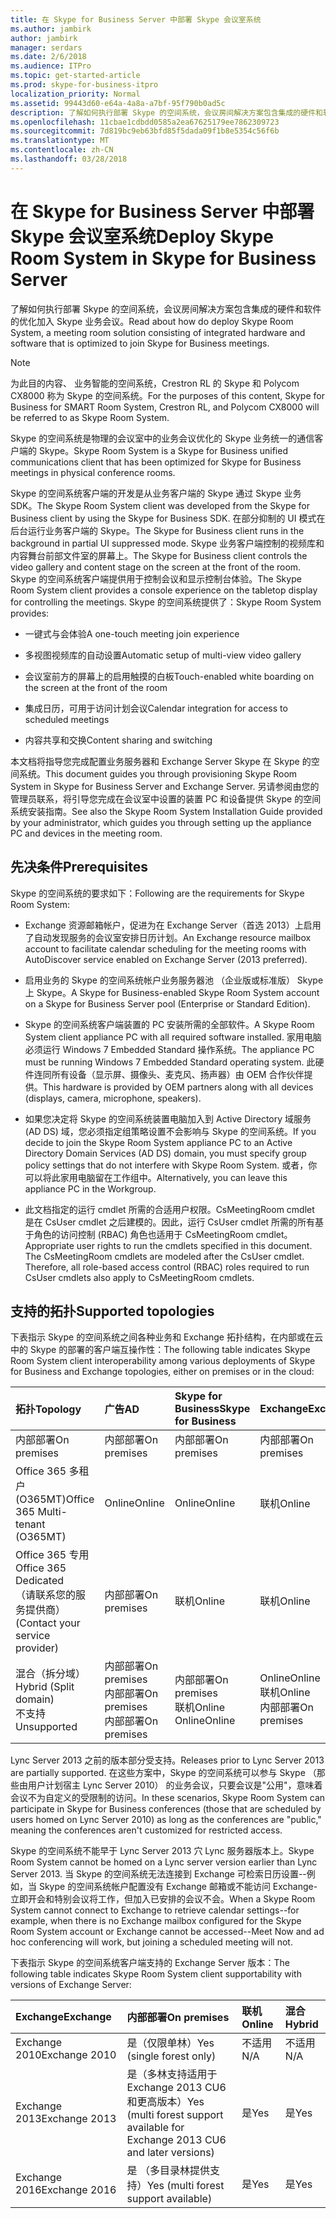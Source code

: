 ```yaml
---
title: 在 Skype for Business Server 中部署 Skype 会议室系统
ms.author: jambirk
author: jambirk
manager: serdars
ms.date: 2/6/2018
ms.audience: ITPro
ms.topic: get-started-article
ms.prod: skype-for-business-itpro
localization_priority: Normal
ms.assetid: 99443d60-e64a-4a8a-a7bf-95f790b0ad5c
description: 了解如何执行部署 Skype 的空间系统，会议房间解决方案包含集成的硬件和软件的优化加入 Skype 业务会议。
ms.openlocfilehash: 11cbae1cdbdd0585a2ea67625179ee7862309723
ms.sourcegitcommit: 7d819bc9eb63bfd85f5dada09f1b8e5354c56f6b
ms.translationtype: MT
ms.contentlocale: zh-CN
ms.lasthandoff: 03/28/2018
---
```

# <a name="deploy-skype-room-system-in-skype-for-business-server"></a><span data-ttu-id="4979c-103">在 Skype for Business Server 中部署 Skype 会议室系统</span><span class="sxs-lookup"><span data-stu-id="4979c-103">Deploy Skype Room System in Skype for Business Server</span></span>
 
<span data-ttu-id="4979c-104">了解如何执行部署 Skype 的空间系统，会议房间解决方案包含集成的硬件和软件的优化加入 Skype 业务会议。</span><span class="sxs-lookup"><span data-stu-id="4979c-104">Read about how do deploy Skype Room System, a meeting room solution consisting of integrated hardware and software that is optimized to join Skype for Business meetings.</span></span>
  
> [!NOTE]
> <span data-ttu-id="4979c-105">为此目的内容、 业务智能的空间系统，Crestron RL 的 Skype 和 Polycom CX8000 称为 Skype 的空间系统。</span><span class="sxs-lookup"><span data-stu-id="4979c-105">For the purposes of this content, Skype for Business for SMART Room System, Crestron RL, and Polycom CX8000 will be referred to as Skype Room System.</span></span> 
  
 <span data-ttu-id="4979c-106">Skype 的空间系统是物理的会议室中的业务会议优化的 Skype 业务统一的通信客户端的 Skype。</span><span class="sxs-lookup"><span data-stu-id="4979c-106">Skype Room System is a Skype for Business unified communications client that has been optimized for Skype for Business meetings in physical conference rooms.</span></span>
  
<span data-ttu-id="4979c-107">Skype 的空间系统客户端的开发是从业务客户端的 Skype 通过 Skype 业务 SDK。</span><span class="sxs-lookup"><span data-stu-id="4979c-107">The Skype Room System client was developed from the Skype for Business client by using the Skype for Business SDK.</span></span> <span data-ttu-id="4979c-108">在部分抑制的 UI 模式在后台运行业务客户端的 Skype。</span><span class="sxs-lookup"><span data-stu-id="4979c-108">The Skype for Business client runs in the background in partial UI suppressed mode.</span></span> <span data-ttu-id="4979c-109">Skype 业务客户端控制的视频库和内容舞台前部文件室的屏幕上。</span><span class="sxs-lookup"><span data-stu-id="4979c-109">The Skype for Business client controls the video gallery and content stage on the screen at the front of the room.</span></span> <span data-ttu-id="4979c-110">Skype 的空间系统客户端提供用于控制会议和显示控制台体验。</span><span class="sxs-lookup"><span data-stu-id="4979c-110">The Skype Room System client provides a console experience on the tabletop display for controlling the meetings.</span></span> <span data-ttu-id="4979c-111">Skype 的空间系统提供了：</span><span class="sxs-lookup"><span data-stu-id="4979c-111">Skype Room System provides:</span></span> 
  
- <span data-ttu-id="4979c-112">一键式与会体验</span><span class="sxs-lookup"><span data-stu-id="4979c-112">A one-touch meeting join experience</span></span>
    
- <span data-ttu-id="4979c-113">多视图视频库的自动设置</span><span class="sxs-lookup"><span data-stu-id="4979c-113">Automatic setup of multi-view video gallery</span></span> 
    
- <span data-ttu-id="4979c-114">会议室前方的屏幕上的启用触摸的白板</span><span class="sxs-lookup"><span data-stu-id="4979c-114">Touch-enabled white boarding on the screen at the front of the room</span></span> 
    
- <span data-ttu-id="4979c-115">集成日历，可用于访问计划会议</span><span class="sxs-lookup"><span data-stu-id="4979c-115">Calendar integration for access to scheduled meetings</span></span>
    
- <span data-ttu-id="4979c-116">内容共享和交换</span><span class="sxs-lookup"><span data-stu-id="4979c-116">Content sharing and switching</span></span> 
    
<span data-ttu-id="4979c-117">本文档将指导您完成配置业务服务器和 Exchange Server Skype 在 Skype 的空间系统。</span><span class="sxs-lookup"><span data-stu-id="4979c-117">This document guides you through provisioning Skype Room System in Skype for Business Server and Exchange Server.</span></span> <span data-ttu-id="4979c-118">另请参阅由您的管理员联系，将引导您完成在会议室中设置的装置 PC 和设备提供 Skype 的空间系统安装指南。</span><span class="sxs-lookup"><span data-stu-id="4979c-118">See also the Skype Room System Installation Guide provided by your administrator, which guides you through setting up the appliance PC and devices in the meeting room.</span></span> 
  
## <a name="prerequisites"></a><span data-ttu-id="4979c-119">先决条件</span><span class="sxs-lookup"><span data-stu-id="4979c-119">Prerequisites</span></span>

<span data-ttu-id="4979c-120">Skype 的空间系统的要求如下：</span><span class="sxs-lookup"><span data-stu-id="4979c-120">Following are the requirements for Skype Room System:</span></span> 
  
- <span data-ttu-id="4979c-121">Exchange 资源邮箱帐户，促进为在 Exchange Server（首选 2013）上启用了自动发现服务的会议室安排日历计划。</span><span class="sxs-lookup"><span data-stu-id="4979c-121">An Exchange resource mailbox account to facilitate calendar scheduling for the meeting rooms with AutoDiscover service enabled on Exchange Server (2013 preferred).</span></span>
    
- <span data-ttu-id="4979c-122">启用业务的 Skype 的空间系统帐户业务服务器池 （企业版或标准版） Skype 上 Skype。</span><span class="sxs-lookup"><span data-stu-id="4979c-122">A Skype for Business-enabled Skype Room System account on a Skype for Business Server pool (Enterprise or Standard Edition).</span></span>
    
- <span data-ttu-id="4979c-123">Skype 的空间系统客户端装置的 PC 安装所需的全部软件。</span><span class="sxs-lookup"><span data-stu-id="4979c-123">A Skype Room System client appliance PC with all required software installed.</span></span> <span data-ttu-id="4979c-124">家用电脑必须运行 Windows 7 Embedded Standard 操作系统。</span><span class="sxs-lookup"><span data-stu-id="4979c-124">The appliance PC must be running Windows 7 Embedded Standard operating system.</span></span> <span data-ttu-id="4979c-125">此硬件连同所有设备（显示屏、摄像头、麦克风、扬声器）由 OEM 合作伙伴提供。</span><span class="sxs-lookup"><span data-stu-id="4979c-125">This hardware is provided by OEM partners along with all devices (displays, camera, microphone, speakers).</span></span>
    
- <span data-ttu-id="4979c-126">如果您决定将 Skype 的空间系统装置电脑加入到 Active Directory 域服务 (AD DS) 域，您必须指定组策略设置不会影响与 Skype 的空间系统。</span><span class="sxs-lookup"><span data-stu-id="4979c-126">If you decide to join the Skype Room System appliance PC to an Active Directory Domain Services (AD DS) domain, you must specify group policy settings that do not interfere with Skype Room System.</span></span> <span data-ttu-id="4979c-127">或者，你可以将此家用电脑留在工作组中。</span><span class="sxs-lookup"><span data-stu-id="4979c-127">Alternatively, you can leave this appliance PC in the Workgroup.</span></span> 
    
- <span data-ttu-id="4979c-p105">此文档指定的运行 cmdlet 所需的合适用户权限。CsMeetingRoom cmdlet 是在 CsUser cmdlet 之后建模的。因此，运行 CsUser cmdlet 所需的所有基于角色的访问控制 (RBAC) 角色也适用于 CsMeetingRoom cmdlet。</span><span class="sxs-lookup"><span data-stu-id="4979c-p105">Appropriate user rights to run the cmdlets specified in this document. The CsMeetingRoom cmdlets are modeled after the CsUser cmdlet. Therefore, all role-based access control (RBAC) roles required to run CsUser cmdlets also apply to CsMeetingRoom cmdlets.</span></span> 
    
## <a name="supported-topologies"></a><span data-ttu-id="4979c-131">支持的拓扑</span><span class="sxs-lookup"><span data-stu-id="4979c-131">Supported topologies</span></span>

<span data-ttu-id="4979c-132">下表指示 Skype 的空间系统之间各种业务和 Exchange 拓扑结构，在内部或在云中的 Skype 的部署的客户端互操作性：</span><span class="sxs-lookup"><span data-stu-id="4979c-132">The following table indicates Skype Room System client interoperability among various deployments of Skype for Business and Exchange topologies, either on premises or in the cloud:</span></span> 
  

|<span data-ttu-id="4979c-133">**拓扑**</span><span class="sxs-lookup"><span data-stu-id="4979c-133">**Topology**</span></span>|<span data-ttu-id="4979c-134">**广告**</span><span class="sxs-lookup"><span data-stu-id="4979c-134">**AD**</span></span>|<span data-ttu-id="4979c-135">**Skype for Business**</span><span class="sxs-lookup"><span data-stu-id="4979c-135">**Skype for Business**</span></span>|<span data-ttu-id="4979c-136">**Exchange**</span><span class="sxs-lookup"><span data-stu-id="4979c-136">**Exchange**</span></span>|
|:-----|:-----|:-----|:-----|
|<span data-ttu-id="4979c-137">内部部署</span><span class="sxs-lookup"><span data-stu-id="4979c-137">On premises</span></span>  <br/> |<span data-ttu-id="4979c-138">内部部署</span><span class="sxs-lookup"><span data-stu-id="4979c-138">On premises</span></span>  <br/> |<span data-ttu-id="4979c-139">内部部署</span><span class="sxs-lookup"><span data-stu-id="4979c-139">On premises</span></span>  <br/> |<span data-ttu-id="4979c-140">内部部署</span><span class="sxs-lookup"><span data-stu-id="4979c-140">On premises</span></span>  <br/> |
|<span data-ttu-id="4979c-141">Office 365 多租户 (O365MT)</span><span class="sxs-lookup"><span data-stu-id="4979c-141">Office 365 Multi-tenant (O365MT)</span></span>  <br/> |<span data-ttu-id="4979c-142">Online</span><span class="sxs-lookup"><span data-stu-id="4979c-142">Online</span></span>  <br/> |<span data-ttu-id="4979c-143">Online</span><span class="sxs-lookup"><span data-stu-id="4979c-143">Online</span></span>  <br/> |<span data-ttu-id="4979c-144">联机</span><span class="sxs-lookup"><span data-stu-id="4979c-144">Online</span></span>  <br/> |
|<span data-ttu-id="4979c-145">Office 365 专用</span><span class="sxs-lookup"><span data-stu-id="4979c-145">Office 365 Dedicated</span></span>  <br/> <span data-ttu-id="4979c-146">（请联系您的服务提供商）</span><span class="sxs-lookup"><span data-stu-id="4979c-146">(Contact your service provider)</span></span>  <br/> |<span data-ttu-id="4979c-147">内部部署</span><span class="sxs-lookup"><span data-stu-id="4979c-147">On premises</span></span>  <br/> |<span data-ttu-id="4979c-148">联机</span><span class="sxs-lookup"><span data-stu-id="4979c-148">Online</span></span>  <br/> |<span data-ttu-id="4979c-149">联机</span><span class="sxs-lookup"><span data-stu-id="4979c-149">Online</span></span>  <br/> |
|<span data-ttu-id="4979c-150">混合（拆分域）</span><span class="sxs-lookup"><span data-stu-id="4979c-150">Hybrid (Split domain)</span></span>  <br/> <span data-ttu-id="4979c-151">不支持</span><span class="sxs-lookup"><span data-stu-id="4979c-151">Unsupported</span></span>  <br/> |<span data-ttu-id="4979c-152">内部部署</span><span class="sxs-lookup"><span data-stu-id="4979c-152">On premises</span></span>  <br/> <span data-ttu-id="4979c-153">内部部署</span><span class="sxs-lookup"><span data-stu-id="4979c-153">On premises</span></span>  <br/> <span data-ttu-id="4979c-154">内部部署</span><span class="sxs-lookup"><span data-stu-id="4979c-154">On premises</span></span>  <br/> |<span data-ttu-id="4979c-155">内部部署</span><span class="sxs-lookup"><span data-stu-id="4979c-155">On premises</span></span>  <br/> <span data-ttu-id="4979c-156">联机</span><span class="sxs-lookup"><span data-stu-id="4979c-156">Online</span></span>  <br/> <span data-ttu-id="4979c-157">Online</span><span class="sxs-lookup"><span data-stu-id="4979c-157">Online</span></span>  <br/> |<span data-ttu-id="4979c-158">Online</span><span class="sxs-lookup"><span data-stu-id="4979c-158">Online</span></span>  <br/> <span data-ttu-id="4979c-159">联机</span><span class="sxs-lookup"><span data-stu-id="4979c-159">Online</span></span>  <br/> <span data-ttu-id="4979c-160">内部部署</span><span class="sxs-lookup"><span data-stu-id="4979c-160">On premises</span></span>  <br/> |
   
<span data-ttu-id="4979c-161">Lync Server 2013 之前的版本部分受支持。</span><span class="sxs-lookup"><span data-stu-id="4979c-161">Releases prior to Lync Server 2013 are partially supported.</span></span> <span data-ttu-id="4979c-162">在这些方案中，Skype 的空间系统可以参与 Skype （那些由用户计划宿主 Lync Server 2010） 的业务会议，只要会议是"公用"，意味着会议不为自定义的受限制的访问。</span><span class="sxs-lookup"><span data-stu-id="4979c-162">In these scenarios, Skype Room System can participate in Skype for Business conferences (those that are scheduled by users homed on Lync Server 2010) as long as the conferences are "public," meaning the conferences aren't customized for restricted access.</span></span> 
  
<span data-ttu-id="4979c-163">Skype 的空间系统不能早于 Lync Server 2013 穴 Lync 服务器版本上。</span><span class="sxs-lookup"><span data-stu-id="4979c-163">Skype Room System cannot be homed on a Lync server version earlier than Lync Server 2013.</span></span> <span data-ttu-id="4979c-164">当 Skype 的空间系统无法连接到 Exchange 可检索日历设置--例如，当 Skype 的空间系统帐户配置没有 Exchange 邮箱或不能访问 Exchange-立即开会和特别会议将工作，但加入已安排的会议不会。</span><span class="sxs-lookup"><span data-stu-id="4979c-164">When a Skype Room System cannot connect to Exchange to retrieve calendar settings--for example, when there is no Exchange mailbox configured for the Skype Room System account or Exchange cannot be accessed--Meet Now and ad hoc conferencing will work, but joining a scheduled meeting will not.</span></span> 
  
<span data-ttu-id="4979c-165">下表指示 Skype 的空间系统客户端支持的 Exchange Server 版本：</span><span class="sxs-lookup"><span data-stu-id="4979c-165">The following table indicates Skype Room System client supportability with versions of Exchange Server:</span></span> 
  

|<span data-ttu-id="4979c-166">**Exchange**</span><span class="sxs-lookup"><span data-stu-id="4979c-166">**Exchange**</span></span>|<span data-ttu-id="4979c-167">**内部部署**</span><span class="sxs-lookup"><span data-stu-id="4979c-167">**On premises**</span></span>|<span data-ttu-id="4979c-168">**联机**</span><span class="sxs-lookup"><span data-stu-id="4979c-168">**Online**</span></span>|<span data-ttu-id="4979c-169">**混合**</span><span class="sxs-lookup"><span data-stu-id="4979c-169">**Hybrid**</span></span>|
|:-----|:-----|:-----|:-----|
|<span data-ttu-id="4979c-170">Exchange 2010</span><span class="sxs-lookup"><span data-stu-id="4979c-170">Exchange 2010</span></span>  <br/> |<span data-ttu-id="4979c-171">是（仅限单林）</span><span class="sxs-lookup"><span data-stu-id="4979c-171">Yes (single forest only)</span></span>  <br/> |<span data-ttu-id="4979c-172">不适用</span><span class="sxs-lookup"><span data-stu-id="4979c-172">N/A</span></span>  <br/> |<span data-ttu-id="4979c-173">不适用</span><span class="sxs-lookup"><span data-stu-id="4979c-173">N/A</span></span>  <br/> |
|<span data-ttu-id="4979c-174">Exchange 2013</span><span class="sxs-lookup"><span data-stu-id="4979c-174">Exchange 2013</span></span>  <br/> |<span data-ttu-id="4979c-175">是（多林支持适用于 Exchange 2013 CU6 和更高版本）</span><span class="sxs-lookup"><span data-stu-id="4979c-175">Yes (multi forest support available for Exchange 2013 CU6 and later versions)</span></span>  <br/> |<span data-ttu-id="4979c-176">是</span><span class="sxs-lookup"><span data-stu-id="4979c-176">Yes</span></span>  <br/> |<span data-ttu-id="4979c-177">是</span><span class="sxs-lookup"><span data-stu-id="4979c-177">Yes</span></span>  <br/> |
|<span data-ttu-id="4979c-178">Exchange 2016</span><span class="sxs-lookup"><span data-stu-id="4979c-178">Exchange 2016</span></span>  <br/> |<span data-ttu-id="4979c-179">是 （多目录林提供支持）</span><span class="sxs-lookup"><span data-stu-id="4979c-179">Yes (multi forest support available)</span></span>  <br/> |<span data-ttu-id="4979c-180">是</span><span class="sxs-lookup"><span data-stu-id="4979c-180">Yes</span></span>  <br/> |<span data-ttu-id="4979c-181">是</span><span class="sxs-lookup"><span data-stu-id="4979c-181">Yes</span></span>  <br/> |
   

